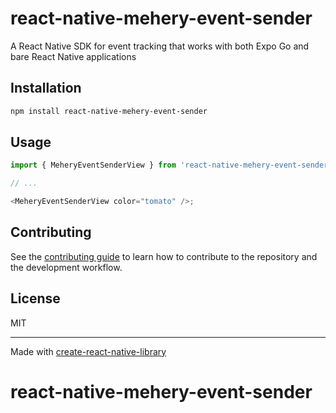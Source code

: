 # react-native-mehery-event-sender

A React Native SDK for event tracking that works with both Expo Go and bare React Native applications

## Installation

```sh
npm install react-native-mehery-event-sender
```

## Usage

```js
import { MeheryEventSenderView } from 'react-native-mehery-event-sender';

// ...

<MeheryEventSenderView color="tomato" />;
```

## Contributing

See the [contributing guide](CONTRIBUTING.md) to learn how to contribute to the repository and the development workflow.

## License

MIT

---

Made with [create-react-native-library](https://github.com/callstack/react-native-builder-bob)

# react-native-mehery-event-sender
